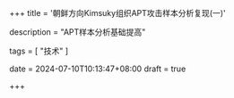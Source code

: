 +++
title = '朝鲜方向Kimsuky组织APT攻击样本分析复现(一)'

description = "APT样本分析基础提高"

tags = [ "技术" ]

date = 2024-07-10T10:13:47+08:00
draft = true

+++
